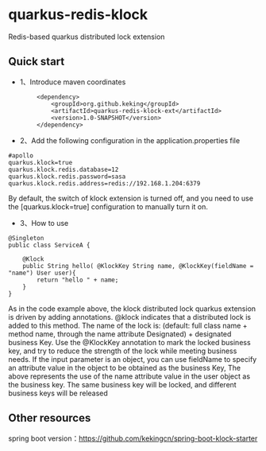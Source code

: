 # quarkus-redis-klock
Redis-based quarkus distributed lock extension
## Quick start
- 1、Introduce maven coordinates

```
        <dependency>
            <groupId>org.github.keking</groupId>
            <artifactId>quarkus-redis-klock-ext</artifactId>
            <version>1.0-SNAPSHOT</version>
        </dependency>
```
- 2、Add the following configuration in the application.properties file

```
#apollo
quarkus.klock=true
quarkus.klock.redis.database=12
quarkus.klock.redis.password=sasa
quarkus.klock.redis.address=redis://192.168.1.204:6379
```
By default, the switch of klock extension is turned off, and you need to use the [quarkus.klock=true] configuration to manually turn it on.

- 3、How to use

```
@Singleton
public class ServiceA {

    @Klock
    public String hello( @KlockKey String name, @KlockKey(fieldName = "name") User user){
        return "hello " + name;
    }
}
```

As in the code example above, the klock distributed lock quarkus extension is driven by adding annotations. @klock indicates that a distributed lock is added to this method. The name of the lock is: (default: full class name + method name, through the name attribute Designated) + designated business Key. Use the @KlockKey annotation to mark the locked business key, and try to reduce the strength of the lock while meeting business needs. If the input parameter is an object, you can use fieldName to specify an attribute value in the object to be obtained as the business Key,
The above represents the use of the name attribute value in the user object as the business key. The same business key will be locked, and different business keys will be released

## Other resources

spring boot version：https://github.com/kekingcn/spring-boot-klock-starter